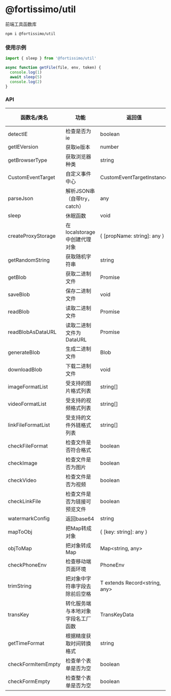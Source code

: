 # @fortissimo/util

前端工具函数库

```shell script
npm i @fortissimo/util
```

### 使用示例

```typescript
import { sleep } from '@fortissimo/util'

async function getFile(file, env, token) {
  console.log(1)
  await sleep(5)
  console.log(2)
}
```

### API

| 函数名/类名             | 功能                   | 返回值                           |备注|
|--------------------|----------------------|-------------------------------|---|
| detectIE           | 检查是否为ie              | boolean                       |
| getIEVersion       | 获取ie版本               | number                        |
| getBrowserType     | 获取浏览器种类              | string                        |
| CustomEventTarget  | 自定义事件中心              | CustomEventTargetInstance     |
| parseJson          | 解析JSON串（自带try，catch） | any                           |
| sleep              | 休眠函数                 | void                          |
| createProxyStorage | 在localstorage中创建代理对象 | { [propName: string]: any }   |
| getRandomString    | 获取随机字符串              | string                        |
| getBlob            | 获取二进制文件              | Promise<Blob>                 |
| saveBlob           | 保存二进制文件              | void                          |
| readBlob           | 读取二进制文件              | Promise<ReadResult>           |
| readBlobAsDataURL  | 读取二进制文件为DataURL      | Promise<ReadResult>           |
| generateBlob       | 生成二进制文件              | Blob                          |
| downloadBlob       | 下载二进制文件              | void                          |
| imageFormatList    | 受支持的图片格式列表           | string[]                      |
| videoFormatList    | 受支持的视频格式列表           | string[]                      |
| linkFileFormatList | 受支持的文件外链格式列表         | string[]                      |
| checkFileFormat    | 检查文件是否符合格式           | boolean                       |
| checkImage         | 检查文件是否为图片            | boolean                       |
| checkVideo         | 检查文件是否为视频            | boolean                       |
| checkLinkFile      | 检查文件是否为链接可预览文件       | boolean                       |
| watermarkConfig    | 返回base64             | string                        |
| mapToObj           | 把Map转成对象             | { [key: string]: any }        |
| objToMap           | 把对象转成Map             | Map<string, any>              |
| checkPhoneEnv      | 检查移动端页面环境            | PhoneEnv                      |
| trimString         | 把对象中字符串字段去除前后空格      | T extends Record<string, any> |
| transKey           | 转化服务端与本地对象字段名工厂函数    | TransKeyData<T>               |
| getTimeFormat      | 根据精度获取时间转换格式         | string                        |
| checkFormItemEmpty | 检查单个表单是否为空           | boolean                       |
| checkFormEmpty     | 检查整个表单是否为空           | boolean                        |
